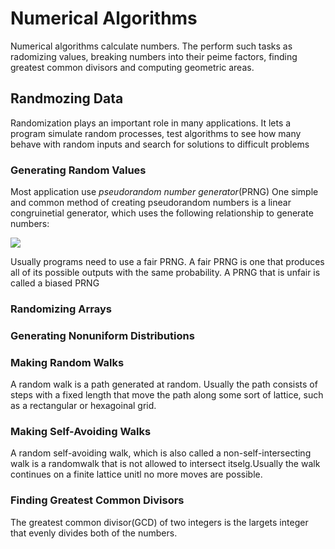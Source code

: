 # Numerical Algorithms

Numerical algorithms calculate numbers. The perform such tasks as radomizing values, breaking numbers into their peime factors, finding greatest common divisors and computing geometric areas.

## Randmozing Data

Randomization plays an important role in many applications. It lets a program simulate random processes, test algorithms to see how many behave with random inputs and search for solutions to difficult problems

### Generating Random Values

Most application use _pseudorandom number generator_(PRNG)
One simple and common method of creating pseudorandom numbers is a linear congruinetial generator, which uses the following relationship to generate numbers:

![](lcg.PNG)


Usually programs need to use a fair PRNG. A fair PRNG is one that produces all of its possible outputs with the same probability. A PRNG that is unfair is called a biased PRNG

### Randomizing Arrays


### Generating Nonuniform Distributions

### Making Random Walks

A random walk is a path generated at random. Usually the path consists of steps with a fixed length that move the path along some sort of lattice, such as a rectangular or hexagoinal grid.

### Making Self-Avoiding Walks

A random self-avoiding walk, which is also called a non-self-intersecting walk is a randomwalk that is not allowed to intersect itselg.Usually the walk continues on a finite lattice unitl no more moves are possible.

### Finding Greatest Common Divisors

The greatest common divisor(GCD) of two integers is the largets integer that evenly divides both of the numbers.